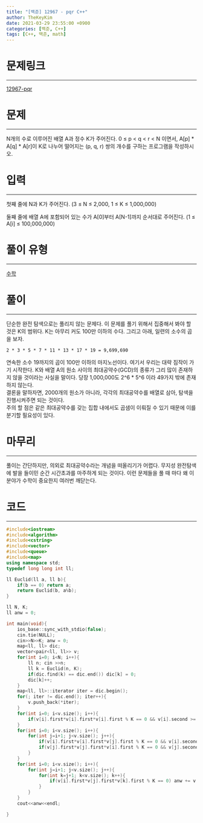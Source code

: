 ```yaml
---
title: "[백준] 12967 - pqr C++"
author: TheKeyKim
date: 2021-03-29 23:55:00 +0900
categories: [백준, C++]
tags: [C++, 백준, math]
---
```


# 문제링크
***
[12967-pqr](https://www.acmicpc.net/problem/12967)
# 문제
***
<p>N개의 수로 이루어진 배열 A과 정수 K가 주어진다. 0 ≤ p &lt; q &lt; r &lt; N 이면서, A[p] * A[q] * A[r]이 K로 나누어 떨어지는 (p, q, r) 쌍의 개수를 구하는 프로그램을 작성하시오.</p>

# 입력
********************************
<div id="problem_input" class="problem-text">
					<p>첫째 줄에 N과 K가 주어진다. (3 ≤ N ≤ 2,000, 1 ≤ K ≤ 1,000,000)</p>

<p>둘째 줄에 배열 A에 포함되어 있는 수가 A[0]부터 A[N-1]까지 순서대로 주어진다. (1 ≤ A[i] ≤ 100,000,000)</p>

</div>

# 풀이 유형
***
[수학](/tags/math)

# 풀이
***
단순한 완전 탐색으로는 풀리지 않는 문제다. 이 문제를 풀기 위해서 집중해서 봐야 할 것은 K의 범위다. K는 아무리 커도 100만 이하의 수다. 그리고 아래, 일련의 소수의 곱을 보자.
```
2 * 3 * 5 * 7 * 11 * 13 * 17 * 19 = 9,699,690
```
연속한 소수 19까지의 곱이 100만 이하의 마지노선이다. 여기서 우리는 대략 짐작이 가기 시작한다. K와 배열 A의 원소 사이의 최대공약수(GCD)의 종류가 그리 많이 존재하지 않을 것이라는 사실을 말이다. 당장 1,000,000도 2^6 * 5^6 이라 49가지 밖에 존재하지 않는다. <br>
결론을 말하자면, 2000개의 원소가 아니라, 각각의 최대공약수를 배열로 삼아, 탐색을 진행시켜주면 되는 것이다. <br>
주의 할 점은 같은 최대공약수를 갖는 집합 내에서도 곱샘이 이뤄질 수 있기 때문에 이를 분기할 필요성이 있다. 

# 마무리
***
풀이는 간단하지만, 의외로 최대공약수라는 개념을 떠올리기가 어렵다. 무지성 완전탐색에 발을 들이민 순간 시간초과를 마주하게 되는 것이다. 이런 문제들을 풀 때 마다 왜 이 분야가 수학이 중요한지 여러번 깨닫는다. 

# 코드
***
```c++
#include<iostream>
#include<algorithm>
#include<cstring>
#include<vector>
#include<queue>
#include<map>
using namespace std;
typedef long long int ll;

ll Euclid(ll a, ll b){
    if(b == 0) return a;
    return Euclid(b, a%b);
}

ll N, K;
ll anw = 0;

int main(void){
    ios_base::sync_with_stdio(false);
    cin.tie(NULL);
    cin>>N>>K; anw = 0;
    map<ll, ll> dic;
    vector<pair<ll, ll>> v;
    for(int i=0; i<N; i++){
        ll n; cin >>n;
        ll k = Euclid(n, K);
        if(dic.find(k) == dic.end()) dic[k] = 0;
        dic[k]++;
    }
    map<ll, ll>::iterator iter = dic.begin();
    for(; iter != dic.end(); iter++){
        v.push_back(*iter);
    }
    for(int i=0; i<v.size(); i++){
        if(v[i].first*v[i].first*v[i].first % K == 0 && v[i].second >= 3) anw += (v[i].second-2)*(v[i].second-1)*(v[i].second)/6;
    }
    for(int i=0; i<v.size(); i++){
        for(int j=i+1; j<v.size(); j++){
            if(v[i].first*v[i].first*v[j].first % K == 0 && v[i].second >= 2) anw += (v[i].second-1)*(v[i].second)*(v[j].second)/2;
            if(v[j].first*v[j].first*v[i].first % K == 0 && v[j].second >= 2) anw += (v[j].second-1)*(v[j].second)*(v[i].second)/2;
        }
    }
    for(int i=0; i<v.size(); i++){
        for(int j=i+1; j<v.size(); j++){
            for(int k=j+1; k<v.size(); k++){
                if(v[i].first*v[j].first*v[k].first % K == 0) anw += v[i].second*v[j].second*v[k].second;
            }
        }
    }
    cout<<anw<<endl;

}
```
